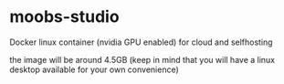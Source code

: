 # moobs-studio
Docker linux container (nvidia GPU enabled) for cloud and selfhosting

the image will be around 4.5GB (keep in mind that you will have a linux desktop available for your own convenience)
